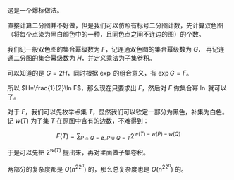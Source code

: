 这是一个爆标做法。

直接计算二分图并不好做，但是我们可以仿照有标号二分图计数，先计算双色图（将每个点染为黑白颜色中的一种，且同色点之间不连边的图）的个数。

我们记一般双色图的集合幂级数为 $F$，记连通双色图的集合幂级数为 $G$，
再记连通二分图的集合幂级数为 $H$，并定义乘法为子集卷积。

可以知道的是 $G=2H$，同时根据 $\exp$ 的组合意义，有 $\exp G=F$。

所以 $H=\frac{1}{2}\ln F$，那么现在只要求出 $F$，然后对 $F$ 做集合幂 $\ln$ 就可以了。

对于 $F$，我们可以先枚举点集 $T$，显然我们可以钦定一部分为黑色，补集为白色。记 $w(T)$ 为子集 $T$ 在原图中含有的边数，不难得到：

$$
F(T)=\sum_{P\cap Q=\emptyset ,P\cup Q=T}2^{w(T)-w(P)-w(Q)}
$$

于是可以先把 $2^{w(T)}$ 提出来，再对里面做子集卷积。

两部分的复杂度都是 $O(n^22^n)$ 的，那么总复杂度也是 $O(n^22^n)$ 的。